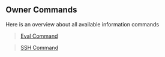 ## Owner Commands

Here is an overview about all available information commands

>[Eval Command](./eval.md)

>[SSH Command](./ssh.md)

<CustomLayout/>